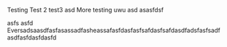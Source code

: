 Testing
Test 2
test3
asd
More testing uwu
asd
asasfdsf

asfs
asfd
Eversadsaasdfasfasassadfasheassafasfdasfasfsafdasfsafdasdfadsfasfsadfasdfasfdasfdasfd